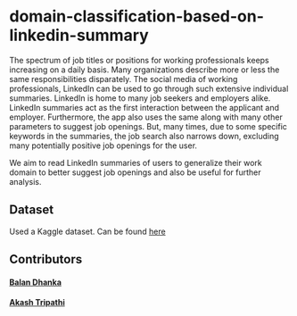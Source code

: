 # domain-classification-based-on-linkedin-summary
The spectrum of job titles or positions for working professionals keeps increasing on a daily basis. Many organizations describe more or less the same responsibilities disparately. The social media of working professionals, LinkedIn can be used
to go through such extensive individual summaries. LinkedIn
is home to many job seekers and employers alike. LinkedIn
summaries act as the first interaction between the applicant
and employer. Furthermore, the app also uses the same along
with many other parameters to suggest job openings. But, many
times, due to some specific keywords in the summaries, the job
search also narrows down, excluding many potentially positive
job openings for the user.

We aim to read LinkedIn summaries of users to
generalize their work domain to better suggest job openings and
also be useful for further analysis.

## Dataset
Used a Kaggle dataset. Can be found [here](https://www.kaggle.com/heet9022/linkedin-dataset)

## Contributors
#### [Balan Dhanka](https://github.com/balandhanka)
#### [Akash Tripathi](https://github.com/aka-trip)

